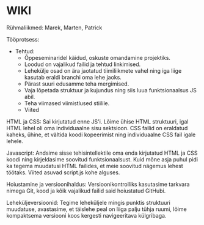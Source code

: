 # WIKI

Rühmaliikmed: Marek, Marten, Patrick

Tööprotsess:

+ Tehtud:
    + Õppeseminaridel käidud, oskuste omandamine projektiks.
    + Loodud on vajalikud failid ja tehtud linkimised.
    + Lehekülje osad on ära jaotatud tiimiliikmete vahel ning iga liige kasutab eraldi branchi oma lehe jaoks.
    + Pärast suuri edusamme teha mergimised.
    + Vaja lõpetada struktuur ja kujundus ning siis luua funktsionaalsus JS abil.
    + Teha viimased viimistlused stiilile.
    + Viited

HTML ja CSS:
Sai kirjutatud enne JS'i. Lõime ühise HTML struktuuri, igal HTML lehel oli oma individuaalne sisu sektsioon.
CSS failid on eraldatud kaheks, ühine, et vältida koodi kopeerimist ning individuaalne CSS fail igale lehele.

Javascript:
Andsime sisse tehisintellektile oma enda kirjutatud HTML ja CSS koodi ning kirjeldasime soovitud funktsionaalsust.
Kuid mõne asja puhul pidi ka tegema muudatusi HTML failides, et meie soovitud nägemus lehest töötaks.
Viited asuvad script.js kohe alguses.

Hoiustamine ja versioonihaldus:
Versioonikontrolliks kasutasime tarkvara nimega Git, kood ja kõik vajalikud failid said hoiustatud GitHubi.

Leheküljeversioonid:
Tegime leheküljele mingis punktis struktuuri muudatuse, avastasime, et täislehe peal on liiga palju tühja ruumi,
lõime kompaktsema versiooni koos kergesti navigeeritava külgribaga.